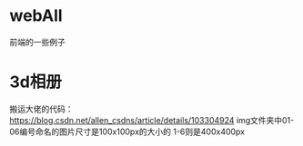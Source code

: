 # webAll
前端的一些例子
# 3d相册 
搬运大佬的代码：https://blog.csdn.net/allen_csdns/article/details/103304924 
img文件夹中01-06编号命名的图片尺寸是100x100px的大小的  1-6则是400x400px
